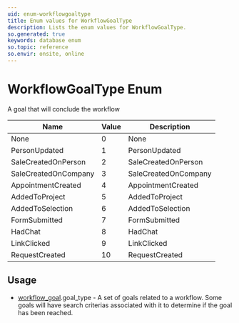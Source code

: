 ```yaml
---
uid: enum-workflowgoaltype
title: Enum values for WorkflowGoalType
description: Lists the enum values for WorkflowGoalType.
so.generated: true
keywords: database enum
so.topic: reference
so.envir: onsite, online
---
```


# WorkflowGoalType Enum

A goal that will conclude the workflow

| Name | Value | Description |
|------|-------|-------------|
|None|0|None|
|PersonUpdated|1|PersonUpdated|
|SaleCreatedOnPerson|2|SaleCreatedOnPerson|
|SaleCreatedOnCompany|3|SaleCreatedOnCompany|
|AppointmentCreated|4|AppointmentCreated|
|AddedToProject|5|AddedToProject|
|AddedToSelection|6|AddedToSelection|
|FormSubmitted|7|FormSubmitted|
|HadChat|8|HadChat|
|LinkClicked|9|LinkClicked|
|RequestCreated|10|RequestCreated|

## Usage

* [workflow_goal](../workflow-goal.md).goal_type - A set of goals related to a workflow. Some goals will have search criterias associated with it to determine if the goal has been reached.
